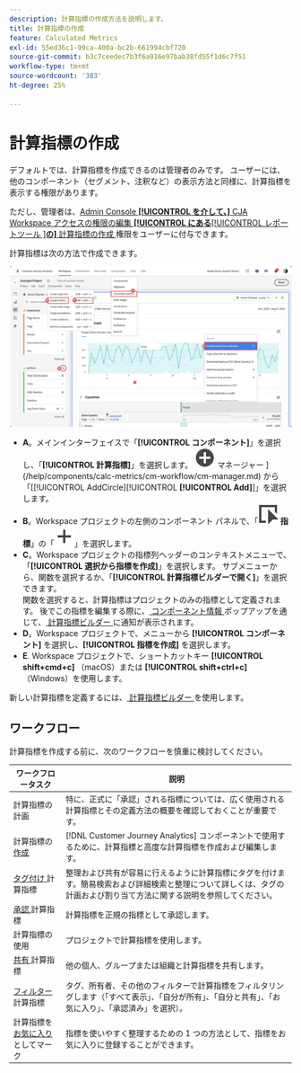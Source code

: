 ```yaml
---
description: 計算指標の作成方法を説明します。
title: 計算指標の作成
feature: Calculated Metrics
exl-id: 55ed36c1-99ca-400a-bc2b-661994cbf720
source-git-commit: b3c7ceedec7b3f6a916e97bab38fd55f1d6c7f51
workflow-type: tm+mt
source-wordcount: '383'
ht-degree: 25%

---
```


# 計算指標の作成

デフォルトでは、計算指標を作成できるのは管理者のみです。 ユーザーには、他のコンポーネント（セグメント、注釈など）の表示方法と同様に、計算指標を表示する権限があります。

ただし、管理者は、[Admin Console **[!UICONTROL を介して、]** CJA Workspace アクセスの権限の編集 **[!UICONTROL にある**[!UICONTROL  レポートツール ]**の]** 計算指標の作成 ](/help/technotes/access-control.md#user-level-access) 権限をユーザーに付与できます。


計算指標は次の方法で作成できます。

![ 指標の作成方法 ](assets/create-metric.png)

* **A**。メインインターフェイスで「**[!UICONTROL コンポーネント]**」を選択し、「**[!UICONTROL 計算指標]**」を選択します。 ![ 計算指標 ](/help/assets/icons/AddCircle.svg) マネージャー ](/help/components/calc-metrics/cm-workflow/cm-manager.md) から「[[!UICONTROL AddCircle][!UICONTROL **[!UICONTROL Add]**]」を選択します。
* **B**。Workspace プロジェクトの左側のコンポーネント パネルで、「![ イベント ](/help/assets/icons/Event.svg) **指標**」の「![ 追加 ](/help/assets/icons/Add.svg)」を選択します。
* **C**。Workspace プロジェクトの指標列ヘッダーのコンテキストメニューで、「**[!UICONTROL 選択から指標を作成]**」を選択します。 サブメニューから、関数を選択するか、「**[!UICONTROL 計算指標ビルダーで開く]**」を選択できます。 <br/> 関数を選択すると、計算指標はプロジェクトのみの指標として定義されます。 後でこの指標を編集する際に、[ コンポーネント情報 ](/help/components/use-components-in-workspace.md#component-info) ポップアップを通じて、[ 計算指標ビルダー ](/help/components/calc-metrics/cm-workflow/cm-build-metrics.md) に通知が表示されます。
* **D**。Workspace プロジェクトで、メニューから **[!UICONTROL コンポーネント]** を選択し、**[!UICONTROL 指標を作成]** を選択します。
* **E**. Workspace プロジェクトで、ショートカットキー **[!UICONTROL shift+cmd+c]** （macOS）または **[!UICONTROL shift+ctrl+c]** （Windows）を使用します。

新しい計算指標を定義するには、[ 計算指標ビルダー ](/help/components/calc-metrics/cm-workflow/cm-build-metrics.md) を使用します。


## ワークフロー

計算指標を作成する前に、次のワークフローを慎重に検討してください。

| ワークフロータスク | 説明 |
| --- | --- |
| 計算指標の計画 | 特に、正式に「承認」される指標については、広く使用される計算指標とその定義方法の概要を確認しておくことが重要です。 |
| 計算指標の [ 作成 ](/help/components/calc-metrics/cm-workflow/cm-build-metrics.md) | [!DNL Customer Journey Analytics] コンポーネントで使用するために、計算指標と高度な計算指標を作成および編集します。 |
| [ タグ付け ](cm-tagging.md) 計算指標 | 整理および共有が容易に行えるように計算指標にタグを付けます。簡易検索および詳細検索と整理について詳しくは、タグの計画および割り当て方法に関する説明を参照してください。 |
| [ 承認 ](cm-approving.md) 計算指標 | 計算指標を正規の指標として承認します。 |
| 計算指標の使用 | プロジェクトで計算指標を使用します。 |
| [ 共有 ](cm-sharing.md) 計算指標 | 他の個人、グループまたは組織と計算指標を共有します。 |
| [ フィルター ](cm-filter.md) 計算指標 | タグ、所有者、その他のフィルターで計算指標をフィルタリングします（「すべて表示」、「自分が所有」、「自分と共有」、「お気に入り」、「承認済み」を選択）。 |
| 計算指標を [ お気に入り ](cm-finding.md) としてマーク | 指標を使いやすく整理するための 1 つの方法として、指標をお気に入りに登録することができます。 |

